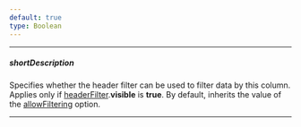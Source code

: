 ```yaml
---
default: true
type: Boolean
---
```

---
##### shortDescription
Specifies whether the header filter can be used to filter data by this column. Applies only if [headerFilter](/api-reference/10%20UI%20Widgets/GridBase/1%20Configuration/headerFilter '{basewidgetpath}/Configuration/headerFilter/').**visible** is **true**. By default, inherits the value of the [allowFiltering](/api-reference/10%20UI%20Widgets/GridBase/1%20Configuration/columns/allowFiltering.md '{basewidgetpath}/Configuration/columns/#allowFiltering') option.

---
